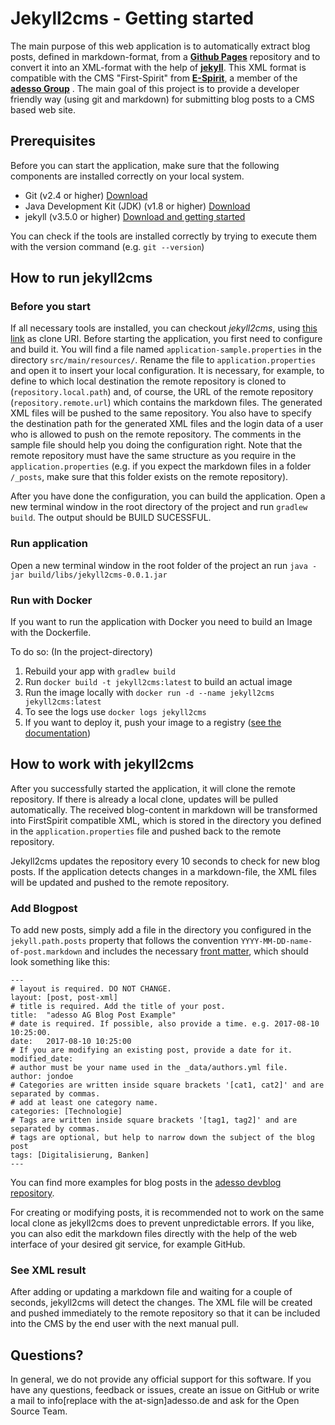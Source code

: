 # Jekyll2cms - Getting started

The main purpose of this web application is to automatically extract blog posts, defined in markdown-format,  from a **[Github Pages](https://pages.github.com/)** repository and to convert it into an XML-format with the help of **[jekyll](https://jekyllrb.com/)**. This XML format is compatible with the CMS "First-Spirit" from **[E-Spirit](http://www.e-spirit.com/de/)**, a member of the **[adesso Group](https://www.adesso.de)** . The main goal of this project is to provide a developer friendly way (using git and markdown) for submitting blog posts to a CMS based web site.

## Prerequisites

Before you can start the application, make sure that the following components are installed correctly on your local system.

* Git (v2.4 or higher) [Download](https://git-scm.com/downloads)
* Java Development Kit (JDK) (v1.8 or higher)  [Download](http://www.oracle.com/technetwork/java/javase/downloads/index.html)
* jekyll (v3.5.0 or higher)  [Download and getting started](https://jekyllrb.com/)

You can check if the tools are installed correctly by trying to execute them with the version command (e.g. `git --version`)

## How to run jekyll2cms

### Before you start
If all necessary tools are installed, you can checkout *jekyll2cms*, using [this link](https://github.com/adessoAG/jekyll2cms.git) as clone URI. Before starting the application, you first need to configure and build it. You will find a file named `application-sample.properties` in the directory `src/main/resources/`. Rename the file to `application.properties` and open it to insert your local configuration. It is necessary, for example, to define to which local destination the remote repository is cloned to (`repository.local.path`) and, of course, the URL of the remote repository (`repository.remote.url`) which contains the markdown files. The generated XML files will be pushed to the same repository. You also have to specify the destination path for the generated XML files and the login data of a user who is allowed to push on the remote repository. The comments in the sample file should help you doing the configuration right. Note that the remote repository must have the same structure as you require in the `application.properties` (e.g. if you expect the markdown files in a folder `/_posts`, make sure that this folder exists on the remote repository). 

After you have done the configuration, you can build the application. Open a new terminal window in the root directory of the project and run `gradlew build`. The output should be BUILD SUCESSFUL. 

### Run application
Open a new terminal window in the root folder of the project an run 
`java -jar build/libs/jekyll2cms-0.0.1.jar`

### Run with Docker
If you want to run the application with Docker you need to build an Image with the Dockerfile.

To do so: (In the project-directory)

1. Rebuild your app with `gradlew build`
2. Run `docker build -t jekyll2cms:latest` to build an actual image
3. Run the image locally with `docker run -d --name jekyll2cms jekyll2cms:latest`
4. To see the logs use `docker logs jekyll2cms`
5. If you want to deploy it, push your image to a registry ([see the documentation](https://docs.docker.com/engine/reference/commandline/push/))

## How to work with jekyll2cms
After you successfully started the application, it will clone the remote repository. If there is already a local clone, updates will be pulled automatically. The received blog-content in markdown will be transformed into FirstSpirit compatible XML, which is stored in the directory you defined in the `application.properties` file and pushed back to the remote repository. 

Jekyll2cms updates the repository every 10 seconds to check for new blog posts. If the application detects changes in a markdown-file, the XML files will be updated and pushed to the remote repository.  

### Add Blogpost
To add new posts, simply add a file in the directory you configured in the `jekyll.path.posts` property that follows the convention `YYYY-MM-DD-name-of-post.markdown` and includes the necessary [front matter](https://jekyllrb.com/docs/frontmatter/), which should look something like this:

    ---
    # layout is required. DO NOT CHANGE.
    layout: [post, post-xml]
    # title is required. Add the title of your post.
    title:  "adesso AG Blog Post Example"
    # date is required. If possible, also provide a time. e.g. 2017-08-10 10:25:00.
    date:   2017-08-10 10:25:00 
    # If you are modifying an existing post, provide a date for it.
    modified_date:
    # author must be your name used in the _data/authors.yml file.
    author: jondoe
    # Categories are written inside square brackets '[cat1, cat2]' and are separated by commas.
    # add at least one category name.
    categories: [Technologie]
    # Tags are written inside square brackets '[tag1, tag2]' and are separated by commas.
    # tags are optional, but help to narrow down the subject of the blog post
    tags: [Digitalisierung, Banken]
    ---

You can find more examples for blog posts in the [adesso devblog repository](https://github.com/adessoAG/devblog/tree/master/_posts).

For creating or modifying posts, it is recommended not to work on the same local clone as jekyll2cms does to prevent unpredictable errors. If you like,  you can also edit the markdown files directly with the help of the web interface of your desired git service, for example GitHub.

### See XML result
After adding or updating a markdown file and waiting for a couple of seconds, jekyll2cms will detect the changes. The XML file will be created and pushed immediately to the remote repository so that it can be included into the CMS by the end user with the next manual pull.  

## Questions?
In general, we do not provide any official support for this software. If you have any questions, feedback or issues, create an issue on GitHub or write a mail to info[replace with the at-sign]adesso.de and ask for the Open Source Team. 
